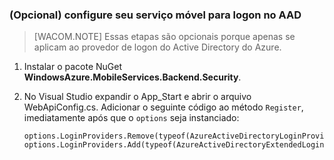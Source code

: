 ### (Opcional) configure seu serviço móvel para logon no AAD

> [WACOM.NOTE] Essas etapas são opcionais porque apenas se aplicam ao provedor de logon do Active Directory do Azure.

1.  Instalar o pacote NuGet **WindowsAzure.MobileServices.Backend.Security**.

2.  No Visual Studio expandir o App\_Start e abrir o arquivo WebApiConfig.cs. Adicionar o seguinte código ao método `Register`, imediatamente após que o `options` seja instanciado:

        options.LoginProviders.Remove(typeof(AzureActiveDirectoryLoginProvider));
        options.LoginProviders.Add(typeof(AzureActiveDirectoryExtendedLoginProvider));


